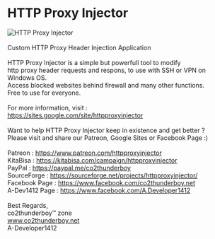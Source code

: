 # HTTP Proxy Injector
<span align="center"><img src="https://www.co2thunderboy.net/images/hpi.gif" alt="HTTP Proxy Injector" /></span><br /><br />
Custom HTTP Proxy Header Injection Application<br><br>
HTTP Proxy Injector is a simple but powerfull tool to modify<br>
http proxy header requests and respons, to use with SSH or VPN on Windows OS.<br>
Access blocked websites behind firewall and many other functions.<br>
Free to use for everyone.<br><br>
For more information, visit :<br>
<a href="https://sites.google.com/site/httpproxyinjector" target="_blank" />https://sites.google.com/site/httpproxyinjector</a><br><br>
Want to help HTTP Proxy Injector keep in existence and get better ?<br>
Please visit and share our Patreon, Google Sites or Facebook Page :)<br><br>
Patreon : <a href="https://www.patreon.com/httpproxyinjector" target="_blank" />https://www.patreon.com/httpproxyinjector</a><br>
KitaBisa : <a href="https://kitabisa.com/campaign/httpproxyinjector" target="_blank" />https://kitabisa.com/campaign/httpproxyinjector</a><br>
PayPal : <a href="https://paypal.me/co2thunderboy" target="_blank" />https://paypal.me/co2thunderboy</a><br>
SourceForge : <a href="https://sourceforge.net/projects/httpproxyinjector/" target="_blank" />https://sourceforge.net/projects/httpproxyinjector/</a><br>
Facebook Page : <a href="https://www.facebook.com/co2thunderboy.net" target="_blank" />https://www.facebook.com/co2thunderboy.net</a><br>
A-Dev1412 Page : <a href="https://www.facebook.com/A.Developer1412" target="_blank" />https://www.facebook.com/A.Developer1412</a><br><br>
Best Regards,<br>
co2thunderboy™ zone<br>
<a href="https://www.co2thunderboy.net/" target="_blank" />www.co2thunderboy.net</a><br>
A-Developer1412
